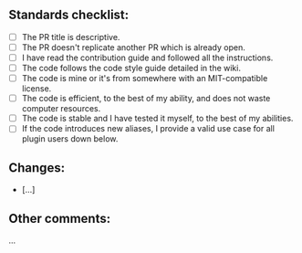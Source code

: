 ## Standards checklist:

<!-- Fill with an x the ones that apply. Example: [x] -->

- [ ] The PR title is descriptive.
- [ ] The PR doesn't replicate another PR which is already open.
- [ ] I have read the contribution guide and followed all the instructions.
- [ ] The code follows the code style guide detailed in the wiki.
- [ ] The code is mine or it's from somewhere with an MIT-compatible license.
- [ ] The code is efficient, to the best of my ability, and does not waste computer resources.
- [ ] The code is stable and I have tested it myself, to the best of my abilities.
- [ ] If the code introduces new aliases, I provide a valid use case for all plugin users down below.

## Changes:

- [...]

## Other comments:

...
